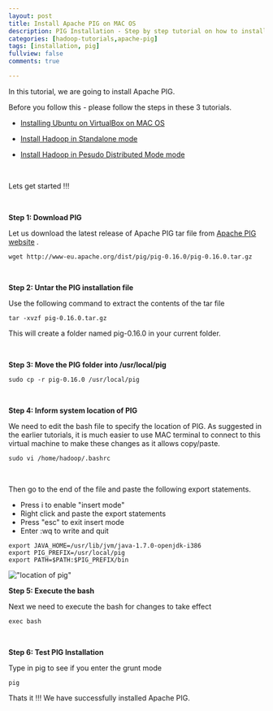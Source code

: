 ```yaml
---
layout: post
title: Install Apache PIG on MAC OS
description: PIG Installation - Step by step tutorial on how to install PIG on MAC.
categories: [hadoop-tutorials,apache-pig]
tags: [installation, pig]
fullview: false
comments: true

---
```


In this tutorial, we are going to install Apache PIG.

Before you follow this - please follow the steps in these 3 tutorials.

- [Installing Ubuntu on VirtualBox on MAC OS](/hadoop-tutorials/hadoop-installation/2016/06/01/install-ubuntu-virtualbox-mac.html)

- [Install Hadoop in Standalone mode](/hadoop-tutorials/hadoop-installation/2016/06/03/install-hadoop-standalone-mode-mac.html)

- [Install Hadoop in Pesudo Distributed Mode mode](/hadoop-tutorials/hadoop-installation/2016/06/05/install-hadoop-pseudo-distributed-mode-mac.html)

&nbsp;

  Lets get started !!!

&nbsp;

**Step 1: Download PIG**

Let us download the latest release of Apache PIG tar file from [Apache PIG website](http://www-eu.apache.org/dist/pig/pig-0.16.0/pig-0.16.0.tar.gz) .

```
wget http://www-eu.apache.org/dist/pig/pig-0.16.0/pig-0.16.0.tar.gz
```
&nbsp;  

**Step 2: Untar the PIG installation file**

Use the following command to extract the contents of the tar file

```
tar -xvzf pig-0.16.0.tar.gz
```

This will create a folder named pig-0.16.0 in your current folder.

&nbsp;  

**Step 3: Move the PIG folder into /usr/local/pig**

```
sudo cp -r pig-0.16.0 /usr/local/pig
```

&nbsp;

**Step 4: Inform system location of PIG**

We need to edit the bash file to specify the location of PIG. As suggested in the earlier tutorials, it is much easier to use MAC terminal to connect to this virtual machine to make these changes as it allows copy/paste.

```
sudo vi /home/hadoop/.bashrc
```
&nbsp;  

Then go to the end of the file and paste the following export statements.

- Press i to enable "insert mode"
- Right click and paste the export statements
- Press "esc" to exit insert mode
- Enter :wq to write and quit

```
export JAVA_HOME=/usr/lib/jvm/java-1.7.0-openjdk-i386
export PIG_PREFIX=/usr/local/pig
export PATH=$PATH:$PIG_PREFIX/bin
```

!["location of pig"](https://s3.amazonaws.com/omairaasim.github.io/images/tutorial/pig/tutorial_1_install_pig/Step4_edit_bashrc_export_statements.png)

**Step 5: Execute the bash**

Next we need to execute the bash for changes to take effect

```
exec bash
```
&nbsp;  

**Step 6: Test PIG Installation**

Type in pig to see if you enter the grunt mode

```
pig
```

Thats it !!! We have successfully installed Apache PIG.
